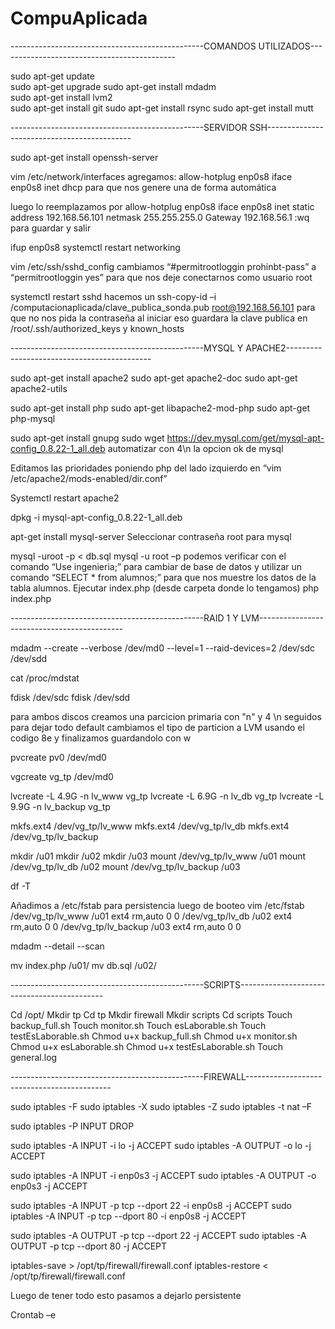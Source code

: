 # CompuAplicada

------------------------------------------------COMANDOS UTILIZADOS--------------------------------------------


sudo apt-get update  
sudo apt-get upgrade 
sudo apt-get install mdadm  
sudo apt-get install lvm2  
sudo apt-get install git 
sudo apt-get install rsync
sudo apt-get install mutt 


------------------------------------------------SERVIDOR SSH--------------------------------------------


sudo apt-get install openssh-server

vim /etc/network/interfaces
 agregamos:
allow-hotplug enp0s8
iface enp0s8 inet dhcp
 para que nos genere una de forma automática

 luego lo reemplazamos por
allow-hotplug enp0s8
iface enp0s8 inet static
	address 192.168.56.101
	netmask 255.255.255.0
	Gateway 192.168.56.1
 :wq para guardar y salir

ifup enp0s8
systemctl restart networking

vim /etc/ssh/sshd_config
 cambiamos “#permitrootloggin prohinbt-pass” a “permitrootloggin yes” para que nos deje conectarnos como usuario root

systemctl restart sshd
 hacemos un ssh-copy-id –i /computacionaplicada/clave_publica_sonda.pub root@192.168.56.101 para que no nos pida la contraseña al iniciar
 eso guardara la clave publica en /root/.ssh/authorized_keys y known_hosts




------------------------------------------------MYSQL Y APACHE2--------------------------------------------


sudo apt-get install apache2
sudo apt-get apache2-doc 
sudo apt-get apache2-utils  

sudo apt-get install php 
sudo apt-get libapache2-mod-php
sudo apt-get php-mysql 

sudo apt-get install gnupg
sudo wget https://dev.mysql.com/get/mysql-apt-config_0.8.22-1_all.deb
 automatizar con 4\n la opcion ok de mysql 

Editamos las prioridades poniendo php del lado izquierdo en “vim /etc/apache2/mods-enabled/dir.conf”

Systemctl restart apache2

dpkg -i mysql-apt-config_0.8.22-1_all.deb

apt-get install mysql-server
Seleccionar contraseña root para mysql 

mysql -uroot -p < db.sql
 mysql -u root –p
podemos verificar con el comando “Use ingenieria;” para cambiar de base de datos
y utilizar un comando “SELECT * from alumnos;” para que nos muestre los datos de la tabla alumnos.
Ejecutar index.php (desde carpeta donde lo tengamos) php index.php


------------------------------------------------RAID 1 Y LVM--------------------------------------------


mdadm --create --verbose /dev/md0 --level=1 --raid-devices=2 /dev/sdc /dev/sdd 

cat /proc/mdstat

fdisk /dev/sdc
fdisk /dev/sdd

para ambos discos creamos una parcicion primaria con "n" y 4 \n seguidos para dejar todo default
cambiamos el tipo de particion a LVM usando el codigo 8e
y finalizamos guardandolo con w


pvcreate pv0 /dev/md0

vgcreate vg_tp /dev/md0

lvcreate -L 4.9G -n lv_www vg_tp
lvcreate -L 6.9G -n lv_db vg_tp
lvcreate -L 9.9G -n lv_backup vg_tp

mkfs.ext4 /dev/vg_tp/lv_www
mkfs.ext4 /dev/vg_tp/lv_db
mkfs.ext4 /dev/vg_tp/lv_backup


mkdir /u01
mkdir /u02
mkdir /u03
mount /dev/vg_tp/lv_www /u01
mount /dev/vg_tp/lv_db /u02
mount /dev/vg_tp/lv_backup /u03

df -T

Añadimos a /etc/fstab para persistencia luego de booteo
vim /etc/fstab
/dev/vg_tp/lv_www	    /u01	ext4	rm,auto	  0   0
/dev/vg_tp/lv_db	    /u02	ext4	rm,auto	  0   0
/dev/vg_tp/lv_backup	/u03	ext4	rm,auto 	0   0

mdadm --detail --scan

mv index.php /u01/
mv db.sql /u02/


------------------------------------------------SCRIPTS--------------------------------------------


Cd /opt/
Mkdir tp
Cd tp
Mkdir firewall
Mkdir scripts
Cd scripts
Touch backup_full.sh
Touch monitor.sh
Touch esLaborable.sh
Touch testEsLaborable.sh
Chmod u+x backup_full.sh
Chmod u+x monitor.sh 
Chmod u+x esLaborable.sh
Chmod u+x testEsLaborable.sh
Touch general.log


------------------------------------------------FIREWALL--------------------------------------------


sudo iptables -F
sudo iptables -X
sudo iptables -Z
sudo iptables -t nat –F

sudo iptables -P INPUT  DROP

sudo iptables -A INPUT -i lo -j ACCEPT
sudo iptables -A OUTPUT -o lo -j ACCEPT

sudo iptables -A INPUT -i enp0s3  -j ACCEPT
sudo iptables -A OUTPUT -o enp0s3 -j ACCEPT

sudo iptables -A INPUT -p tcp --dport 22 -i enp0s8 -j ACCEPT
sudo iptables -A INPUT -p tcp --dport 80 -i enp0s8 -j ACCEPT

sudo iptables -A OUTPUT -p tcp --dport 22 -j ACCEPT
sudo iptables -A OUTPUT -p tcp --dport 80 -j ACCEPT


iptables-save > /opt/tp/firewall/firewall.conf
iptables-restore < /opt/tp/firewall/firewall.conf


Luego de tener todo esto pasamos a dejarlo persistente

Crontab –e

